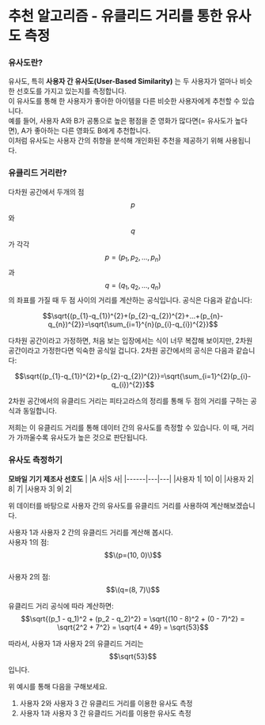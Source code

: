 # 추천 알고리즘 - 유클리드 거리를 통한 유사도 측정


### 유사도란?
유사도, 특히 **사용자 간 유사도(User-Based Similarity)** 는 두 사용자가 얼마나 비슷한 선호도를 가지고 있는지를 측정합니다.  
이 유사도를 통해 한 사용자가 좋아한 아이템을 다른 비슷한 사용자에게 추천할 수 있습니다.  
예를 들어, 사용자 A와 B가 공통으로 높은 평점을 준 영화가 많다면(= 유사도가 높다면), A가 좋아하는 다른 영화도 B에게 추천합니다.  
이처럼 유사도는 사용자 간의 취향을 분석해 개인화된 추천을 제공하기 위해 사용됩니다.  


### 유클리드 거리란?
다차원 공간에서 두개의 점 $$p$$와 $$q$$가 각각 $$p=(p_{1},p_{2},...,p_{n})$$과 $$q=(q_{1},q_{2},...,q_{n})$$의 좌표를 가질 때 두 점 사이의 거리를 계산하는 공식입니다. 
공식은 다음과 같습니다:  

$$\sqrt{(p_{1}-q_{1})^{2}+(p_{2}-q_{2})^{2}+...+(p_{n}-q_{n})^{2}}=\sqrt{\sum_{i=1}^{n}(p_{i}-q_{i})^{2}}$$

다차원 공간이라고 가정하면, 처음 보는 입장에서는 식이 너무 복잡해 보이지만, 2차원 공간이라고 가정한다면 익숙한 공식일 겁니다.
2차원 공간에서의 공식은 다음과 같습니다:

$$\sqrt{(p_{1}-q_{1})^{2}+(p_{2}-q_{2})^{2}}=\sqrt{\sum_{i=1}^{2}(p_{i}-q_{i})^{2}}$$

2차원 공간에서의 유클리드 거리는 피타고라스의 정리를 통해 두 점의 거리를 구하는 공식과 동일합니다.

저희는 이 유클리드 거리를 통해 데이터 간의 유사도를 측정할 수 있습니다.
이 때, 거리가 가까울수록 유사도가 높은 것으로 판단됩니다.


### 유사도 측정하기
**모바일 기기 제조사 선호도**
|      |A 사|S 사|
|------|---|---|
|사용자 1| 10|  0|
|사용자 2|  8|  7|
|사용자 3|  9|  2|

위 데이터를 바탕으로 사용자 간의 유사도를 유클리드 거리를 사용하여 계산해보겠습니다.

사용자 1과 사용자 2 간의 유클리드 거리를 계산해 봅시다.  
사용자 1의 점: $$\(p=(10, 0)\)$$  
사용자 2의 점: $$\(q=(8, 7)\)$$  

유클리드 거리 공식에 따라 계산하면:
$$\sqrt{(p_1 - q_1)^2 + (p_2 - q_2)^2} = \sqrt{(10 - 8)^2 + (0 - 7)^2} = \sqrt{2^2 + 7^2} = \sqrt{4 + 49} = \sqrt{53}$$

따라서, 사용자 1과 사용자 2의 유클리드 거리는 $$\sqrt{53}$$입니다.

위 예시를 통해 다음을 구해보세요.

1. 사용자 2와 사용자 3 간 유클리드 거리를 이용한 유사도 측정
2. 사용자 1과 사용자 3 간 유클리드 거리를 이용한 유사도 측정

